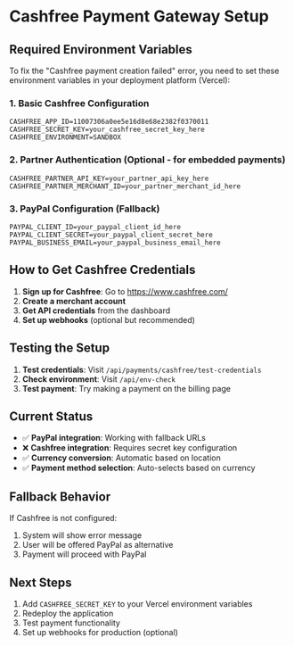 # Cashfree Payment Gateway Setup

## Required Environment Variables

To fix the "Cashfree payment creation failed" error, you need to set these environment variables in your deployment platform (Vercel):

### 1. Basic Cashfree Configuration
```
CASHFREE_APP_ID=11007306a0ee5e16d8e68e2382f0370011
CASHFREE_SECRET_KEY=your_cashfree_secret_key_here
CASHFREE_ENVIRONMENT=SANDBOX
```

### 2. Partner Authentication (Optional - for embedded payments)
```
CASHFREE_PARTNER_API_KEY=your_partner_api_key_here
CASHFREE_PARTNER_MERCHANT_ID=your_partner_merchant_id_here
```

### 3. PayPal Configuration (Fallback)
```
PAYPAL_CLIENT_ID=your_paypal_client_id_here
PAYPAL_CLIENT_SECRET=your_paypal_client_secret_here
PAYPAL_BUSINESS_EMAIL=your_paypal_business_email_here
```

## How to Get Cashfree Credentials

1. **Sign up for Cashfree**: Go to https://www.cashfree.com/
2. **Create a merchant account**
3. **Get API credentials** from the dashboard
4. **Set up webhooks** (optional but recommended)

## Testing the Setup

1. **Test credentials**: Visit `/api/payments/cashfree/test-credentials`
2. **Check environment**: Visit `/api/env-check`
3. **Test payment**: Try making a payment on the billing page

## Current Status

- ✅ **PayPal integration**: Working with fallback URLs
- ❌ **Cashfree integration**: Requires secret key configuration
- ✅ **Currency conversion**: Automatic based on location
- ✅ **Payment method selection**: Auto-selects based on currency

## Fallback Behavior

If Cashfree is not configured:
1. System will show error message
2. User will be offered PayPal as alternative
3. Payment will proceed with PayPal

## Next Steps

1. Add `CASHFREE_SECRET_KEY` to your Vercel environment variables
2. Redeploy the application
3. Test payment functionality
4. Set up webhooks for production (optional)
